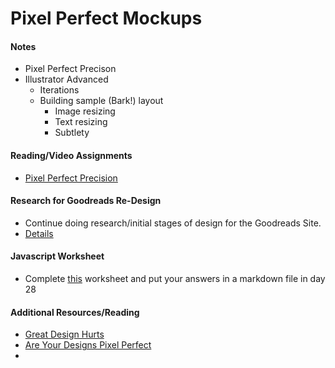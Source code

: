 # Pixel Perfect Mockups

#### Notes
- Pixel Perfect Precison
- Illustrator Advanced
    + Iterations
    + Building sample (Bark!) layout
        * Image resizing
        * Text resizing
        * Subtlety

#### Reading/Video Assignments
- [Pixel Perfect Precision](http://cdn.ustwo.com/PPP/PP3.pdf)

#### Research for Goodreads Re-Design
- Continue doing research/initial stages of design for the Goodreads Site.
- [Details](assignments/goodreads-research.md)

#### Javascript Worksheet
- Complete [this](https://github.com/TIY-Austin-Front-End-Engineering/Curriculum/blob/master/notes/day-05/README.md) worksheet and put your answers in a markdown file in day 28

#### Additional Resources/Reading
- [Great Design Hurts](http://webdesign.tutsplus.com/articles/great-design-hurts-striving-for-pixel-perfection--webdesign-1016)
- [Are Your Designs Pixel Perfect](http://vanseodesign.com/web-design/pixel-perfect/)
- 



